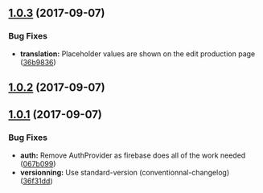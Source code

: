 <a name="1.0.3"></a>
## [1.0.3](https://github.com/x1QG1x/FJCE/compare/v1.0.2...v1.0.3) (2017-09-07)


### Bug Fixes

* **translation:** Placeholder values are shown on the edit production page ([36b9836](https://github.com/x1QG1x/FJCE/commit/36b9836))



<a name="1.0.2"></a>
## [1.0.2](https://github.com/x1QG1x/FJCE/compare/v1.0.1...v1.0.2) (2017-09-07)

<a name="1.0.1"></a>
## [1.0.1](https://github.com/x1QG1x/FJCE/compare/v0.0.21...v1.0.1) (2017-09-07)


### Bug Fixes

* **auth:** Remove AuthProvider as firebase does all of the work needed ([067b099](https://github.com/x1QG1x/FJCE/commit/067b099))
* **versionning:** Use standard-version (conventionnal-changelog) ([36f31dd](https://github.com/x1QG1x/FJCE/commit/36f31dd))

